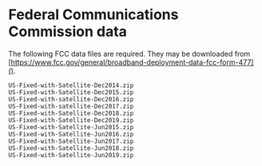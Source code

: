 # Federal Communications Commission data

The following FCC data files are required. They may be downloaded from 
[https://www.fcc.gov/general/broadband-deployment-data-fcc-form-477]().

```
US-Fixed-with-Satellite-Dec2014.zip
US-Fixed-with-Satellite-Dec2015.zip
US-Fixed-with-satellite-Dec2016.zip
US-Fixed-with-satellite-Dec2017.zip
US-Fixed-with-Satellite-Dec2018.zip
US-Fixed-with-Satellite-Dec2019.zip
US-Fixed-with-Satellite-Jun2015.zip
US-Fixed-with-Satellite-Jun2016.zip
US-Fixed-with-Satellite-Jun2017.zip
US-Fixed-with-Satellite-Jun2018.zip
US-Fixed-with-Satellite-Jun2019.zip
```
